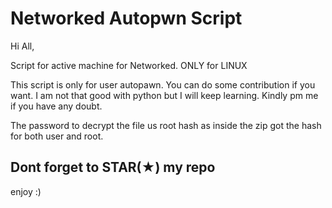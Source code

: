 # Networked Autopwn Script

Hi All,

Script for active machine for Networked. ONLY for LINUX

This script is only for user autopawn. You can do some contribution if you want. I am not that good with python but I will keep learning. Kindly pm me if you have any doubt.

The password to decrypt the file us root hash as inside the zip got the hash for both user and root.

<h2>Dont forget to STAR(★) my repo</h2>

enjoy :)
